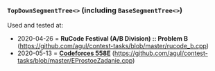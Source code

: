 ### `TopDownSegmentTree<>` (including `BaseSegmentTree<>`)
Used and tested at:
- 2020-04-26 = **RuCode Festival (A/B Division) :: Problem B** (https://github.com/agul/contest-tasks/blob/master/rucode_b.cpp)
- 2020-05-13 = **[Codeforces 558E](https://codeforces.com/contest/558/problem/E)** (https://github.com/agul/contest-tasks/blob/master/EProstoeZadanie.cpp)
